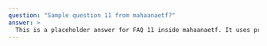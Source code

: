 ```yaml
---
question: "Sample question 11 from mahaanaetf?"
answer: >
  This is a placeholder answer for FAQ 11 inside mahaanaetf. It uses proper YAML block formatting to avoid any parsing issues.
---
```

